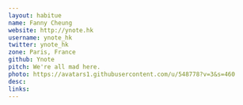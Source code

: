 ```yaml
---
layout: habitue
name: Fanny Cheung
website: http://ynote.hk
username: ynote_hk
twitter: ynote_hk
zone: Paris, France
github: Ynote
pitch: We're all mad here.
photo: https://avatars1.githubusercontent.com/u/548778?v=3&s=460
desc:
links:
---
```

